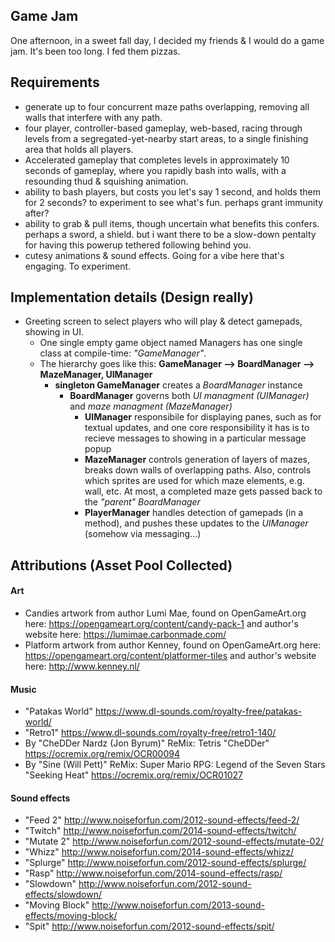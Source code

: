 ## Game Jam

One afternoon, in a sweet fall day, I decided my friends & I would do a game jam. It's been too long. I fed them pizzas.

## Requirements

* generate up to four concurrent maze paths overlapping, removing all walls that interfere with any path.
* four player, controller-based gameplay, web-based, racing through levels from a segregated-yet-nearby start areas, to a single finishing area that holds all players.
* Accelerated gameplay that completes levels in approximately 10 seconds of gameplay, where you rapidly bash into walls, with a resounding thud & squishing animation.
* ability to bash players, but costs you let's say 1 second, and holds them for 2 seconds? to experiment to see what's fun. perhaps grant immunity after? 
* ability to grab & pull items, though uncertain what benefits this confers. perhaps a sword, a shield. but i want there to be a slow-down pentalty for having this powerup tethered following behind you.
* cutesy animations & sound effects. Going for a vibe here that's engaging. To experiment.


## Implementation details (Design really)

* Greeting screen to select players who will play & detect gamepads, showing in UI.
    * One single empty game object named Managers has one single class at compile-time: *"GameManager"*.
    * The hierarchy goes like this:  **GameManager --> BoardManager --> MazeManager, UIManager**
        * **singleton GameManager** creates a *BoardManager* instance 
            * **BoardManager** governs both *UI managment (UIManager)* and *maze managment (MazeManager)*
                * **UIManager** responsibile for displaying panes, such as for textual updates, and one core responsibility it has is to recieve messages to showing in a particular message popup
                * **MazeManager** controls generation of layers of mazes, breaks down walls of overlapping paths. Also, controls which sprites are used for which maze elements, e.g. wall, etc.  At most, a completed maze gets passed back to the *"parent" BoardManager*
                * **PlayerManager** handles detection of gamepads (in a method), and pushes these updates to the *UIManager* (somehow via messaging...)

## Attributions (Asset Pool Collected)

#### Art

* Candies artwork from author Lumi Mae, found on OpenGameArt.org here: https://opengameart.org/content/candy-pack-1 and author's website here: https://lumimae.carbonmade.com/
* Platform artwork from author Kenney, found on OpenGameArt.org here: https://opengameart.org/content/platformer-tiles and author's website here: http://www.kenney.nl/

#### Music

* "Patakas World" https://www.dl-sounds.com/royalty-free/patakas-world/
* "Retro1" https://www.dl-sounds.com/royalty-free/retro1-140/
* By "CheDDer Nardz (Jon Byrum)" ReMix: Tetris "CheDDer"  https://ocremix.org/remix/OCR00094
* By "Sine (Will Pett)" ReMix: Super Mario RPG: Legend of the Seven Stars "Seeking Heat"  https://ocremix.org/remix/OCR01027

#### Sound effects

* "Feed 2" http://www.noiseforfun.com/2012-sound-effects/feed-2/
* "Twitch" http://www.noiseforfun.com/2014-sound-effects/twitch/ 
* "Mutate 2" http://www.noiseforfun.com/2012-sound-effects/mutate-02/
* "Whizz"  http://www.noiseforfun.com/2014-sound-effects/whizz/
* "Splurge" http://www.noiseforfun.com/2012-sound-effects/splurge/
* "Rasp" http://www.noiseforfun.com/2014-sound-effects/rasp/ 
* "Slowdown" http://www.noiseforfun.com/2012-sound-effects/slowdown/
* "Moving Block" http://www.noiseforfun.com/2013-sound-effects/moving-block/
* "Spit" http://www.noiseforfun.com/2012-sound-effects/spit/ 
